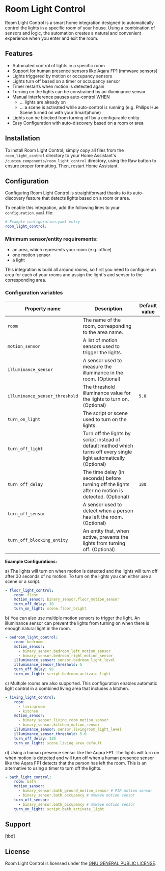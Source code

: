 # Room Light Control

Room Light Control is a smart home integration designed to automatically control the lights in a specific room of your house. 
Using a combination of sensors and logic, the automation creates a natural and convenient experience when you enter and exit the room.

## Features

- Automated control of lights in a specific room
- Support for human presence sensors like Aqara FP1 (mmwave sensors)
- Lights triggered by motion or occupancy sensors
- Lights turn off based on a timer or occupancy sensor
- Timer restarts when motion is detected again
- Turning on the lights can be constrained by an illuminance sensor
- Manual interference pauses auto-control WHEN
  - ... lights are already on
  - ... a scene is activated while auto-control is running (e.g. Philips Hue Scene turned on with your Smartphone)
- Lights can be blocked from turning off by a configurable entity
- Easy Configuration with auto-discovery based on a room or area

## Installation

To install Room Light Control, simply copy all files from the `room_light_control` directory to your Home Assistant's `/custom_components/room_light_control` directory, using the Raw button to ensure proper formatting. Then, restart Home Assistant.

## Configuration

Configuring Room Light Control is straightforward thanks to its auto-discovery feature that detects lights based on a room or area.

To enable this integration, add the following lines to your `configuration.yaml` file:

```yaml
# Example configuration.yaml entry
room_light_control:
```

### Minimum sensor/entity requirements:

- an area, which represents your room (e.g. office)
- one motion sensor
- a light

This integration is build all around rooms, so first you need to configure an area for each of your rooms and assign the light's and sensor to the corresponding area.

### Configuration variables
| Property name | Description | Default value |
| --- | --- | --- |
| `room` | The name of the room, corresponding to the area name. |  |
| `motion_sensor` | A list of motion sensors used to trigger the lights. |  |
| `illuminance_sensor` | A sensor used to measure the illuminance in the room. (Optional) |  |
| `illuminance_sensor_threshold` | The threshold illuminance value for the lights to turn on. (Optional) | `5.0` |
| `turn_on_light` | The script or scene used to turn on the lights. |  |
| `turn_off_light` | Turn off the lights by script instead of default method which turns off every single light automatically (Optional) |  |
| `turn_off_delay` | The time delay (in seconds) before turning off the lights after no motion is detected. (Optional) | `180` |
| `turn_off_sensor` | A sensor used to detect when a person has left the room. (Optional) |  |
| `turn_off_blocking_entity` | An entity that, when active, prevents the lights from turning off. (Optional) |  |


**Example Configurations:**

a) The lights will turn on when motion is detected and the lights will turn off after 30 seconds of no motion. To turn on the lights you can either use a scene or a script.
```yaml
- floor_light_control:
    room: floor
    motion_sensor: binary_sensor.floor_motion_sensor
    turn_off_delay: 30 
    turn_on_light: scene.floor_bright
```

b) You can also use multiple motion sensors to trigger the light. An illuminance sensor can prevent the lights from turning on when there is enough natural light in the room.

```yaml
- bedroom_light_control:
    room: bedroom
    motion_sensor: 
      - binary_sensor.bedroom_left_motion_sensor
      - binary_sensor.bedroom_right_motion_sensor
    illuminance_sensor: sensor.bedroom_light_level
    illuminance_sensor_threshold: 5
    turn_off_delay: 90
    turn_on_light: script.bedroom_activate_light
```

c) Multiple rooms are also supported. This configuration enables automatic light control in a combined living area that includes a kitchen.
```yaml
- living_light_control:
    room: 
      - livingroom
      - kitchen
    motion_sensor: 
      - binary_sensor.living_room_motion_sensor
      - binary_sensor.kitchen_motion_sensor
    illuminance_sensor: sensor.livingroom_light_level
    illuminance_sensor_threshold: 5.0            
    turn_off_delay: 120           
    turn_on_light: scene.living_area_default
```

d) Using a human presence sensor like the Aqara FP1. The lights will turn on when motion is detected and will turn off when a human presence sensor like the Aqara FP1 detects that the person has left the room. This is an alternative to using a timer to turn off the lights.
```yaml
- bath_light_control:
    room: bath
    motion_sensor: 
      - binary_sensor.bath_ground_motion_sensor # PIR motion sensor
      - binary_sensor.bath_occupancy # mmwave motion sensor
    turn_off_sensor:
      - binary_sensor.bath_occupancy # mmwave motion sensor
    turn_on_light: script.bath_activate_light 
```


## Support

[tbd]

## License

Room Light Control is licensed under the [GNU GENERAL PUBLIC LICENSE](LICENSE).
